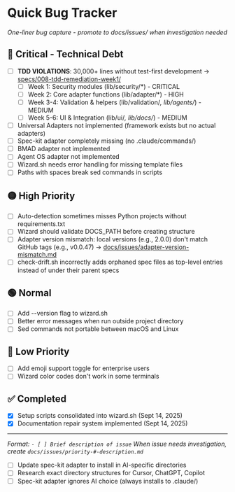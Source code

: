 # Quick Bug Tracker

*One-liner bug capture - promote to docs/issues/ when investigation needed*

## 🔴 Critical - Technical Debt
- [ ] **TDD VIOLATIONS**: 30,000+ lines without test-first development → [specs/008-tdd-remediation-week1/](specs/008-tdd-remediation-week1/spec.md)
  - [ ] Week 1: Security modules (lib/security/*) - CRITICAL
  - [ ] Week 2: Core adapter functions (lib/adapter/*) - HIGH
  - [ ] Week 3-4: Validation & helpers (lib/validation/*, lib/agents/*) - MEDIUM
  - [ ] Week 5-6: UI & Integration (lib/ui/*, lib/docs/*) - MEDIUM
- [ ] Universal Adapters not implemented (framework exists but no actual adapters)
- [ ] Spec-kit adapter completely missing (no .claude/commands/)
- [ ] BMAD adapter not implemented
- [ ] Agent OS adapter not implemented
- [ ] Wizard.sh needs error handling for missing template files
- [ ] Paths with spaces break sed commands in scripts

## 🟡 High Priority
- [ ] Auto-detection sometimes misses Python projects without requirements.txt
- [ ] Wizard should validate DOCS_PATH before creating structure
- [ ] Adapter version mismatch: local versions (e.g., 2.0.0) don't match GitHub tags (e.g., v0.0.47) → [docs/issues/adapter-version-mismatch.md](../issues/adapter-version-mismatch.md)
- [ ] check-drift.sh incorrectly adds orphaned spec files as top-level entries instead of under their parent specs

## 🟢 Normal
- [ ] Add --version flag to wizard.sh
- [ ] Better error messages when run outside project directory
- [ ] Sed commands not portable between macOS and Linux

## 🔵 Low Priority
- [ ] Add emoji support toggle for enterprise users
- [ ] Wizard color codes don't work in some terminals

## ✅ Completed
- [x] Setup scripts consolidated into wizard.sh (Sept 14, 2025)
- [x] Documentation repair system implemented (Sept 14, 2025)

---

*Format: `- [ ] Brief description of issue`*
*When issue needs investigation, create `docs/issues/priority-#-description.md`*

- [ ] Update spec-kit adapter to install in AI-specific directories
- [ ] Research exact directory structures for Cursor, ChatGPT, Copilot
- [ ] Spec-kit adapter ignores AI choice (always installs to .claude/)
